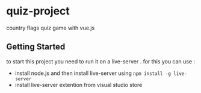 # quiz-project
country flags quiz game with vue.js
## Getting Started
to start this project you need to run it on a live-server . for this you can use :
- install node.js and then install live-server using `npm install -g live-server`
- install live-server extention from visual studio store
